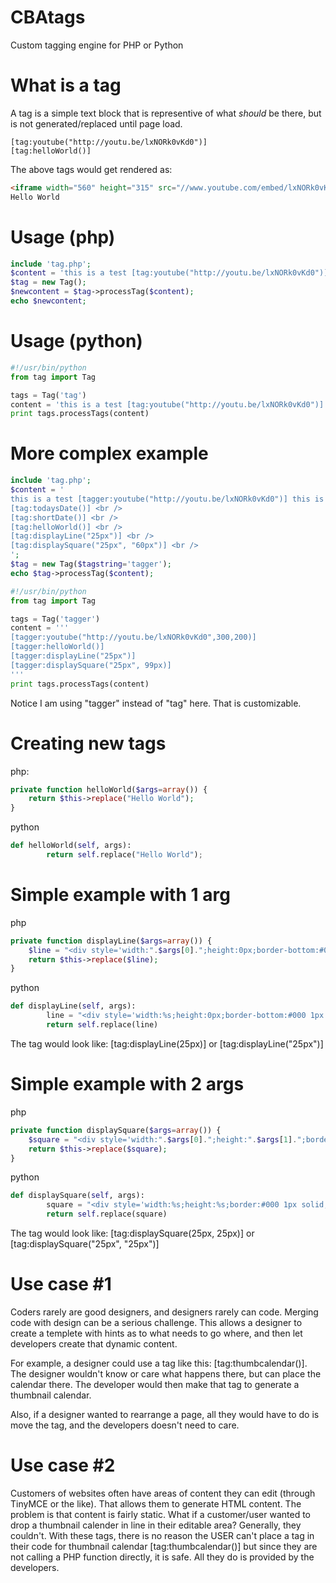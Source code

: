 CBAtags
=============

Custom tagging engine for PHP or Python

What is a tag
================
A tag is a simple text block that is representive of what *should* be there, but is not generated/replaced until page load.

```
[tag:youtube("http://youtu.be/lxNORk0vKd0")]
[tag:helloWorld()]
```

The above tags would get rendered as:
```html
<iframe width="560" height="315" src="//www.youtube.com/embed/lxNORk0vKd0" frameborder="0" allowfullscreen></iframe>
Hello World
```

Usage (php)
================
```php
include 'tag.php';
$content = 'this is a test [tag:youtube("http://youtu.be/lxNORk0vKd0")] this is a test';
$tag = new Tag();
$newcontent = $tag->processTag($content);
echo $newcontent;
```

Usage (python)
================
```python
#!/usr/bin/python
from tag import Tag

tags = Tag('tag')
content = 'this is a test [tag:youtube("http://youtu.be/lxNORk0vKd0")] this is a test'
print tags.processTags(content)
```


More complex example
=========================
```php
include 'tag.php';
$content = '
this is a test [tagger:youtube("http://youtu.be/lxNORk0vKd0")] this is a test <br />
[tag:todaysDate()] <br />
[tag:shortDate()] <br />
[tag:helloWorld()] <br />
[tag:displayLine("25px")] <br />
[tag:displaySquare("25px", "60px")] <br />
';
$tag = new Tag($tagstring='tagger');
echo $tag->processTag($content);
```

```python
#!/usr/bin/python
from tag import Tag

tags = Tag('tagger')
content = '''
[tagger:youtube("http://youtu.be/lxNORk0vKd0",300,200)] 
[tagger:helloWorld()] 
[tagger:displayLine("25px")] 
[tagger:displaySquare("25px", 99px)] 
'''
print tags.processTags(content)
```

Notice I am using "tagger" instead of "tag" here.  That is customizable.


Creating new tags
=============
php:
```php
private function helloWorld($args=array()) {
    return $this->replace("Hello World");
}
```
python
```python
def helloWorld(self, args):	
		return self.replace("Hello World");
```



Simple example with 1 arg
================
php
```php
private function displayLine($args=array()) {
    $line = "<div style='width:".$args[0].";height:0px;border-bottom:#000 1px solid;' ></div>";
    return $this->replace($line);
}
```
python
```python
def displayLine(self, args):
		line = "<div style='width:%s;height:0px;border-bottom:#000 1px solid;' ></div>"%args[0]
		return self.replace(line)
```
The tag would look like: [tag:displayLine(25px)] or [tag:displayLine("25px")]

Simple example with 2 args
================
php
```php
private function displaySquare($args=array()) {
    $square = "<div style='width:".$args[0].";height:".$args[1].";border:#000 1px solid;' ></div>";
    return $this->replace($square);
}
```
python
```python
def displaySquare(self, args):
		square = "<div style='width:%s;height:%s;border:#000 1px solid;' ></div>"%(args[0],args[1])
		return self.replace(square)
```

The tag would look like: [tag:displaySquare(25px, 25px)] or [tag:displaySquare("25px", "25px")]


Use case #1
=======
Coders rarely are good designers, and designers rarely can code.  Merging code with design can be a serious challenge.  This allows a designer to create a templete with hints as to what needs to go where, and then let developers create that dynamic content.

For example, a designer could use a tag like this: [tag:thumbcalendar()].  The designer wouldn't know or care what happens there, but can place the calendar there.  The developer would then make that tag to generate a thumbnail calendar.  

Also, if a designer wanted to rearrange a page, all they would have to do is move the tag, and the developers doesn't need to care.



Use case #2
=======
Customers of websites often have areas of content they can edit (through TinyMCE or the like).  That allows them to generate HTML content.  The problem is that content is fairly static.  What if a customer/user wanted to drop a thumbnail calender in line in their editable area?  Generally, they couldn't.  With these tags, there is no reason the USER can't place a tag in their code for thumbnail calendar  [tag:thumbcalendar()] but since they are not calling a PHP function directly, it is safe.  All they do is provided by the developers.


